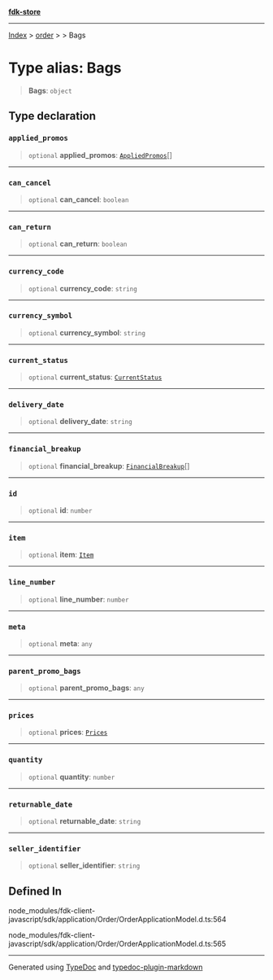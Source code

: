 [**fdk-store**](../../../README.md)
***

[Index](../../../API.md) > [order](../../README.md) > [<internal>](../README.md) > Bags

# Type alias: Bags

> **Bags**: `object`

## Type declaration

### `applied_promos`

> `optional` **applied\_promos**: [`AppliedPromos`](type-alias.AppliedPromos.md)[]

***

### `can_cancel`

> `optional` **can\_cancel**: `boolean`

***

### `can_return`

> `optional` **can\_return**: `boolean`

***

### `currency_code`

> `optional` **currency\_code**: `string`

***

### `currency_symbol`

> `optional` **currency\_symbol**: `string`

***

### `current_status`

> `optional` **current\_status**: [`CurrentStatus`](type-alias.CurrentStatus.md)

***

### `delivery_date`

> `optional` **delivery\_date**: `string`

***

### `financial_breakup`

> `optional` **financial\_breakup**: [`FinancialBreakup`](type-alias.FinancialBreakup.md)[]

***

### `id`

> `optional` **id**: `number`

***

### `item`

> `optional` **item**: [`Item`](type-alias.Item.md)

***

### `line_number`

> `optional` **line\_number**: `number`

***

### `meta`

> `optional` **meta**: `any`

***

### `parent_promo_bags`

> `optional` **parent\_promo\_bags**: `any`

***

### `prices`

> `optional` **prices**: [`Prices`](type-alias.Prices.md)

***

### `quantity`

> `optional` **quantity**: `number`

***

### `returnable_date`

> `optional` **returnable\_date**: `string`

***

### `seller_identifier`

> `optional` **seller\_identifier**: `string`

## Defined In

node\_modules/fdk-client-javascript/sdk/application/Order/OrderApplicationModel.d.ts:564

node\_modules/fdk-client-javascript/sdk/application/Order/OrderApplicationModel.d.ts:565

***
Generated using [TypeDoc](https://typedoc.org/) and [typedoc-plugin-markdown](https://www.npmjs.com/package/typedoc-plugin-markdown)
